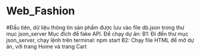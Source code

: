 # Web_Fashion

#Đầu tiên, dữ liệu thông tin sản phẩm được lưu vào file db.json trong thư mục json_server
Mục đích để fake API. Để chạy dự án:
B1: Đi đến thư mục json_server, chạy lệnh trên terminal: npm start
B2: Chạy file HTML để mở dự án, với trang Home và trang Cart
